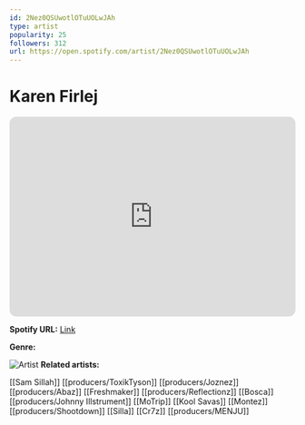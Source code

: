 ```yaml
---
id: 2Nez0QSUwotlOTuUOLwJAh
type: artist
popularity: 25
followers: 312
url: https://open.spotify.com/artist/2Nez0QSUwotlOTuUOLwJAh
---
```

# Karen Firlej

<iframe style="border-radius:12px" src="https://open.spotify.com/embed/artist/2Nez0QSUwotlOTuUOLwJAh" width="100%" height="352" frameBorder="0" allowfullscreen="" allow="autoplay; clipboard-write; encrypted-media; fullscreen; picture-in-picture" loading="lazy"></iframe>

**Spotify URL:** [Link](https://open.spotify.com/artist/2Nez0QSUwotlOTuUOLwJAh)

**Genre:** 

![Artist]()
**Related artists:**

[[Sam Sillah]]
[[producers/ToxikTyson]]
[[producers/Joznez]]
[[producers/Abaz]]
[[Freshmaker]]
[[producers/Reflectionz]]
[[Bosca]]
[[producers/Johnny Illstrument]]
[[MoTrip]]
[[Kool Savas]]
[[Montez]]
[[producers/Shootdown]]
[[Silla]]
[[Cr7z]]
[[producers/MENJU]]
